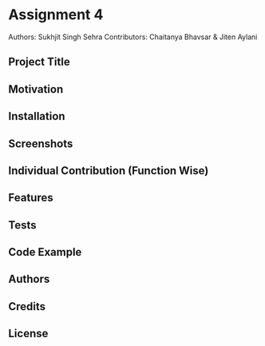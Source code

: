 # Assignment 4

Authors: Sukhjit Singh Sehra 
Contributors: Chaitanya Bhavsar & Jiten Aylani



## Project Title

## Motivation

## Installation 

## Screenshots 

## Individual Contribution (Function Wise)

## Features

## Tests

## Code Example

## Authors 

## Credits

## License 


